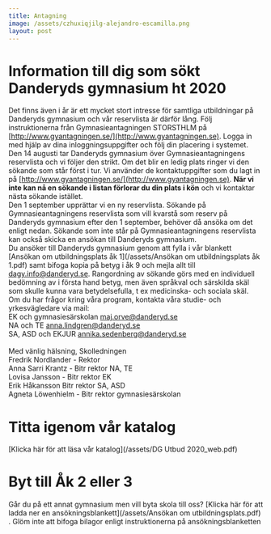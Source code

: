 ```yaml
---
title: Antagning
image: /assets/czhuxiqjilg-alejandro-escamilla.png
layout: post
---
```


# Information till dig som sökt Danderyds gymnasium ht 2020 

Det finns även i år är ett mycket stort intresse för samtliga utbildningar på Danderyds gymnasium och vår reservlista är därför lång. Följ instruktionerna från Gymnasieantagningen STORSTHLM på [http://www.gyantagningen.se/](http://www.gyantagningen.se). Logga in med hjälp av dina inloggningsuppgifter och följ din placering i systemet.
<br>
Den 14 augusti tar Danderyds gymnasium över Gymnasieantagningens reservlista och vi följer den strikt. Om det blir en ledig plats ringer vi den sökande som står först i tur. Vi använder de kontaktuppgifter som du lagt in på  [http://www.gyantagningen.se/](http://www.gyantagningen.se). <b>När vi inte kan nå en sökande i listan förlorar du din plats i kön</b> och vi kontaktar nästa sökande istället.
<br>
Den 1 september upprättar vi en ny reservlista. Sökande på Gymnasieantagningens reservlista som vill kvarstå som reserv på Danderyds gymnasium efter den 1 september, behöver då ansöka om det enligt nedan. Sökande som inte står på Gymnasieantagningens reservlista kan också skicka en ansökan till Danderyds gymnasium.
<br>
Du ansöker till Danderyds gymnasium genom att fylla i vår blankett [Ansökan om utbildningsplats åk 1](/assets/Ansökan om utbildningsplats åk 1.pdf) samt bifoga kopia på betyg i åk 9 och mejla allt till [dagy.info@danderyd.se](mailto:dagy.info@danderyd.se). Rangordning av sökande görs med en individuell bedömning av i första hand betyg, men även språkval och särskilda skäl som skulle kunna vara betydelsefulla, t ex medicinska- och sociala skäl.
<br>
Om du har frågor kring våra program, kontakta våra studie- och yrkesvägledare via mail:
<br>
EK och gymnasiesärskolan [maj.orve@danderyd.se](mailto:maj.orve@danderyd.se)<br>
NA och TE [anna.lindgren@danderyd.se](mailto:anna.lindgren@danderyd.se)<br>
SA, ASD och EKJUR [annika.sedenberg@danderyd.se](mailto:annika.sedenberg@danderyd.se)<br>
<br> 
Med vänlig hälsning,  Skolledningen
<br>
Fredrik Nordlander - Rektor<br>
Anna Sarri Krantz - Bitr rektor NA, TE<br> 
Lovisa Jansson - Bitr rektor EK<br>
Erik Håkansson    Bitr rektor SA, ASD<br>
Agneta Löwenhielm - Bitr rektor gymnasiesärskolan<br>

# Titta igenom vår katalog
[Klicka här för att läsa vår katalog](/assets/DG Utbud 2020_web.pdf)

# Byt till Åk 2 eller 3

Går du på ett annat gymnasium men vill byta skola till oss?
[Klicka här för att ladda ner en ansökningsblankett](/assets/Ansökan om utbildningsplats.pdf)
. Glöm inte att bifoga bilagor enligt instruktionerna på ansökningsblanketten
